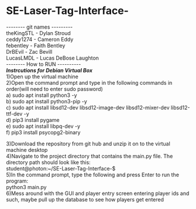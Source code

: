 # SE-Laser-Tag-Interface-

-------- git names --------- <br>
theKingSTL - Dylan Stroud <br>
ceddy1274  - Cameron Eddy <br>
febentley  - Faith Bentley <br>
DrBEvil    - Zac Bevill<br>
LucasLMDL  - Lucas DeBose Laughton<br>
-------- How to RUN ---------- <br>
***Instrcutions for Debian Virtual Box*** <br>
1)Open up the virtual machine <br>
2)Open the command prompt and type in the following commands in order(will need to enter sudo password) <br>
    a) sudo apt install python3 -y<br>
    b) sudo apt install python3-pip -y<br>
    c) sudo apt install libsd12-dev libsd12-image-dev libsd12-mixer-dev libsd12-ttf-dev -y<br>
    d) pip3 install pygame<br>
    e) sudo apt install libpq-dev -y<br>
    f) pip3 install psycopg2-binary<br>

3)Download the repository from git hub and unzip it on to the virtual machine desktop <br>
4)Navigate to the project directory that contains the main.py file. The directory path should look like this: <br>
student@photon:~/SE-Laser-Tag-Interface-$ <br>
5)In the command prompt, type the following and press Enter to run the program: <br>
python3 main.py <br>
6)Mess around with the GUI and player entry screen entering player ids and such, maybe pull up the database to see how players get entered  <br>




